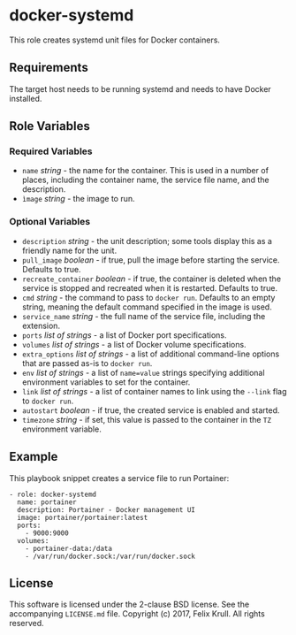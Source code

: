 # docker-systemd
This role creates systemd unit files for Docker containers.

## Requirements
The target host needs to be running systemd and needs to have Docker installed.

## Role Variables

### Required Variables
* `name` *string* - the name for the container. This is used in a number of
  places, including the container name, the service file name, and the
  description.
* `ìmage` *string* - the image to run.

### Optional Variables
* `description` *string* - the unit description; some tools display this as a
  friendly name for the unit.
* `pull_image` *boolean* - if true, pull the image before starting the
  service. Defaults to true.
* `recreate_container` *boolean* - if true, the container is deleted when the
  service is stopped and recreated when it is restarted. Defaults to true.
* `cmd` *string* - the command to pass to `docker run`. Defaults to an empty
  string, meaning the default command specified in the image is used.
* `service_name` *string* - the full name of the service file, including the
  extension.
* `ports` *list of strings* - a list of Docker port specifications.
* `volumes` *list of strings* - a list of Docker volume specifications.
* `extra_options` *list of strings* - a list of additional command-line options
  that are passed as-is to `docker run`.
* `env` *list of strings* - a list of `name=value` strings specifying additional
  environment variables to set for the container.
* `link` *list of strings* - a list of container names to link using the
  `--link` flag to `docker run`.
* `autostart` *boolean* - if true, the created service is enabled and started.
* `timezone` *string* - if set, this value is passed to the container in the
  `TZ` environment variable.

## Example
This playbook snippet creates a service file to run Portainer:

    - role: docker-systemd
      name: portainer
      description: Portainer - Docker management UI
      image: portainer/portainer:latest
      ports:
        - 9000:9000
      volumes:
        - portainer-data:/data
        - /var/run/docker.sock:/var/run/docker.sock

## License
This software is licensed under the 2-clause BSD license. See the accompanying
`LICENSE.md` file.
Copyright (c) 2017, Felix Krull. All rights reserved.
